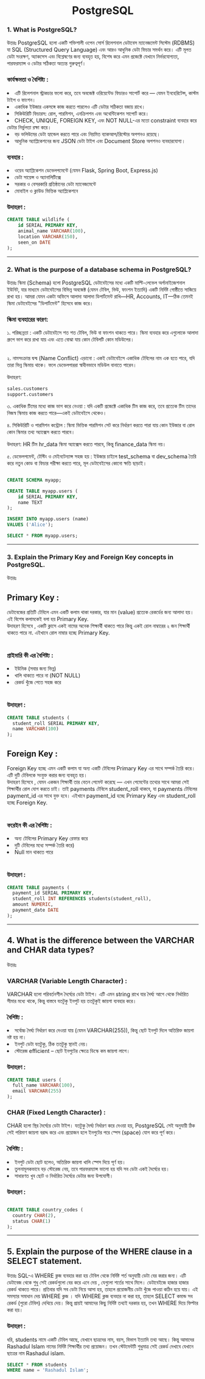 <div align="center"><h1>PostgreSQL</h1></div>

<div>
<h3>1. What is PostgreSQL?</h3>
উত্তরঃ PostgreSQL হলো একটি শক্তিশালী ওপেন সোর্স রিলেশনাল ডেটাবেস ম্যানেজমেন্ট সিস্টেম (RDBMS) যা SQL (Structured Query Language) এবং আরও আধুনিক ডেটা ফিচার সমর্থন করে। এটি মূলত ডেটা সংরক্ষণ, অ্যাকসেস এবং বিশ্লেষণের জন্য ব্যবহৃত হয়, বিশেষ করে এমন প্রজেক্টে যেখানে নির্ভরযোগ্যতা, পারফরম্যান্স ও ডেটার সঠিকতা অত্যন্ত গুরুত্বপূর্ণ।

<h3>কার্যক্ষমতা ও বৈশিষ্ট্য : </h3>
<li>এটি রিলেশনাল স্ট্রাকচার ফলো করে, তবে অবজেক্ট ওরিয়েন্টেড ফিচারও সাপোর্ট করে — যেমন ইনহেরিটেন্স, কাস্টম টাইপ ও ফাংশন।</li>
<li>একাধিক ইউজার একসঙ্গে কাজ করতে পারলেও এটি ডেটার সঠিকতা বজায় রাখে।</li>
<li>সিকিউরিটি ফিচারস: রোল, পারমিশন, এনক্রিপশন এবং অথেন্টিকেশন সাপোর্ট করে।</li>
<li>CHECK, UNIQUE, FOREIGN KEY, এবং NOT NULL-এর মতো constraint ব্যবহার করে ডেটার নির্ভুলতা রক্ষা করে।</li>
<li>বড় ভলিউমের ডেটা হ্যান্ডেল করতে পারে এবং নিয়মিত ব্যাকআপ/রিস্টোর অপশনও রয়েছে।</li>
<li>আধুনিক অ্যাপ্লিকেশনের জন্য JSON ডেটা টাইপ এবং Document Store অপশনও ব্যবহারযোগ্য।</li>

<h3>ব্যবহার : </h3>
<li>ওয়েব অ্যাপ্লিকেশন ডেভেলপমেন্টে (যেমন Flask, Spring Boot, Express.js)</li>
<li>ডেটা সায়েন্স ও অ্যানালিটিক্সে</li>
<li>সরকার ও বেসরকারি প্রতিষ্ঠানের ডেটা ম্যানেজমেন্টে</li>
<li>মোবাইল ও ক্লাউড ভিত্তিক অ্যাপ্লিকেশনে</li>

<h3>উদাহরণ : </h3>
</div>

```sql
CREATE TABLE wildlife (
    id SERIAL PRIMARY KEY,
    animal_name VARCHAR(100),
    location VARCHAR(150),
    seen_on DATE
);
```
<hr>
<div>
  <h3>2. What is the purpose of a database schema in PostgreSQL?</h3>
  উত্তরঃ স্কিমা (Schema) হলো PostgreSQL ডেটাবেইসের মধ্যে একটি মাল্টি-লেভেল অর্গানাইজেশনাল ইউনিট, যার মাধ্যমে ডেটাবেইসের বিভিন্ন অবজেক্ট (যেমন টেবিল, ভিউ, ফাংশন ইত্যাদি) একটি নির্দিষ্ট গোষ্ঠীতে সাজিয়ে রাখা হয়।
আমরা যেমন একটা অফিসে আলাদা আলাদা ডিপার্টমেন্ট রাখি—HR, Accounts, IT—ঠিক তেমনই স্কিমা ডেটাবেইসের "ডিপার্টমেন্ট" হিসেবে কাজ করে।

 <h3> স্কিমা ব্যবহারের কারণ:</h3>
১. পরিচ্ছন্নতা :
একটি ডেটাবেইসে শত শত টেবিল, ভিউ বা ফাংশন থাকতে পারে। স্কিমা ব্যবহার করে এগুলোকে আলাদা গ্রুপে ভাগ করে রাখা যায় এবং এতে বোঝা যায় কোন টেবিলটি কোন মডিউলের।
<br>
<br>


২. নামসংক্রান্ত দ্বন্দ্ব (Name Conflict) এড়ানো :
একই ডেটাবেইসে একাধিক টেবিলের নাম এক হতে পারে, যদি তারা ভিন্ন স্কিমায় থাকে। ফলে ডেভেলপাররা স্বাধীনভাবে মডিউল বানাতে পারেন।

উদাহরণ:

```sql
sales.customers
support.customers
```
৩. একাধিক টিমের মধ্যে কাজ ভাগ করে নেওয়া :
যদি একটি প্রজেক্টে একাধিক টিম কাজ করে, তবে প্রত্যেক টিম তাদের নিজস্ব স্কিমায় কাজ করতে পারে—একই ডেটাবেইসে থেকেও।

৪. সিকিউরিটি ও পারমিশন কন্ট্রোল :
স্কিমা ভিত্তিক পারমিশন সেট করে নির্ধারণ করতে পারা যায় কোন ইউজার বা রোল কোন স্কিমার তথ্য অ্যাক্সেস করতে পারবে।

উদাহরণ: HR টিম hr_data স্কিমা অ্যাক্সেস করতে পারবে, কিন্তু finance_data স্কিমা নয়।

৫. ডেভেলপমেন্ট, টেস্টিং ও মেইনটেন্যান্স সহজ হয় :
ইউজার চাইলে test_schema বা dev_schema তৈরি করে নতুন কোড বা ফিচার পরীক্ষা করতে পারে, মূল ডেটাবেইসের কোনো ক্ষতি ছাড়াই।
</div>

```sql

CREATE SCHEMA myapp;

CREATE TABLE myapp.users (
    id SERIAL PRIMARY KEY,
    name TEXT
);

INSERT INTO myapp.users (name)
VALUES ('Alice');

SELECT * FROM myapp.users;
```
<hr>
<div>
  <h3>3. Explain the Primary Key and Foreign Key concepts in PostgreSQL.</h3>
উত্তরঃ
<h2>Primary Key : </h2>
ডেটাবেজের প্রতিটি টেবিলে এমন একটি কলাম থাকা দরকার, যার মান (value) প্রত্যেক রেকর্ডের জন্য আলাদা হয়। এই বিশেষ কলামকেই বলা হয় Primary Key.
<br>
উদাহরণ হিসেবে , একটি ক্লাসে একই নামের অনেক শিক্ষার্থী থাকতে পারে কিন্তু একই রোল নাম্বারের ২ জন শিক্ষার্থী থাকতে পারে না. এইখানে রোল নাম্বার হচ্ছে Primary Key.
<br>
<br>

<h3>প্রাইমারি কী এর বৈশিষ্ট্য :</h3>

<li>ইউনিক (সবার জন্য ভিন্ন)</li>

<li>খালি থাকতে পারে না (NOT NULL)</li>

<li>রেকর্ড খুঁজে পেতে সহজ করে</li>
<br>
<h3>উদাহরণ :</h3>

```sql
CREATE TABLE students (
  student_roll SERIAL PRIMARY KEY,
  name VARCHAR(100)
);
```

<h2>Foreign Key : </h2>
Foreign Key হচ্ছে এমন একটি কলাম যা অন্য একটি টেবিলের Primary Key এর সাথে সম্পর্ক তৈরি করে। এটি দুটি টেবিলকে সংযুক্ত করার জন্য ব্যবহৃত হয়।
<br>
উদাহরণ হিসেবে , যেমন একজন শিক্ষার্থী তার বেতন পেমেন্ট করেছে — এখন পেমেন্টের তথ্যের সাথে আমরা সেই শিক্ষার্থীর রোল  যোগ করতে চাই। তাই payments টেবিলে student_roll  থাকবে, যা payments টেবিলের payment_id এর সাথে যুক্ত হবে। এইখানে payment_id হচ্ছে Primary Key এবং student_roll হচ্ছে Foreign Key. 
<br>
<br>

<h3>ফরেইন কী এর বৈশিষ্ট্য :</h3>

<li>অন্য টেবিলের Primary Key রেফার করে</li>

<li>দুটি টেবিলের মধ্যে সম্পর্ক তৈরি করে)</li>

<li>Null মান থাকতে পারে</li>
<br>
<h3>উদাহরণ :</h3>

```sql
CREATE TABLE payments (
  payment_id SERIAL PRIMARY KEY,
  student_roll INT REFERENCES students(student_roll),
  amount NUMERIC,
  payment_date DATE
);

```
 
</div>
<hr>
<div>
  <h2>4. What is the difference between the VARCHAR and CHAR data types?</h2>
  উত্তরঃ
  <br>
<h3>VARCHAR (Variable Length Character) :</h3>

VARCHAR হলো পরিবর্তনশীল দৈর্ঘ্যের ডেটা টাইপ। এটি এমন string রাখে যার দৈর্ঘ্য আগে থেকে নির্ধারিত সীমার মধ্যে থাকে, কিন্তু বাস্তবে যতটুকু ইনপুট হয় ততটুকুই জায়গা ব্যবহার করে।

<h3>বৈশিষ্ট্য : </h3>

<li>সর্বোচ্চ দৈর্ঘ্য নির্ধারণ করে দেওয়া যায় (যেমন VARCHAR(255)), কিন্তু ছোট ইনপুট দিলে অতিরিক্ত জায়গা নষ্ট হয় না।</li>

<li>ইনপুট ডেটা যতটুকু, ঠিক ততটুকু স্থানই নেয়।</li>

<li>স্টোরেজ efficient – ছোট ইনপুটের ক্ষেত্রে ডিস্কে কম জায়গা লাগে।</li>


<h3>উদাহরণ : </h3>

```sql
CREATE TABLE users (
  full_name VARCHAR(100),
  email VARCHAR(255)
);
```
<h3>CHAR (Fixed Length Character) :</h3>

CHAR হলো স্থির দৈর্ঘ্যের ডেটা টাইপ। যতটুকু দৈর্ঘ্য নির্ধারণ করে দেওয়া হয়, PostgreSQL সেই অনুযায়ী ঠিক সেই পরিমাণ জায়গা বরাদ্দ করে এবং প্রয়োজন হলে ইনপুটের পরে স্পেস (space) যোগ করে পূর্ণ করে।

<h3>বৈশিষ্ট্য : </h3>

<li>ইনপুট ডেটা ছোট হলেও, অতিরিক্ত জায়গা খালি স্পেস দিয়ে পূর্ণ হয়।</li>

<li>তুলনামূলকভাবে বড় স্টোরেজ নেয়, তবে পারফরম্যান্স ভালো হয় যদি সব ডেটা একই দৈর্ঘ্যের হয়।</li>

<li>সাধারণত খুব ছোট ও নির্ধারিত দৈর্ঘ্যের ডেটার জন্য উপযোগী।</li>


<h3>উদাহরণ : </h3>

```sql

CREATE TABLE country_codes (
  country CHAR(2),
  status CHAR(1)
);
```

</div>
<hr>
<div>
  <h2>5. Explain the purpose of the WHERE clause in a SELECT statement.</h2>
  উত্তরঃ
  SQL-এ WHERE ক্লজ ব্যবহার করা হয় টেবিল থেকে নির্দিষ্ট শর্ত অনুযায়ী ডেটা বের করার জন্য।  এটি  ডেটাবেজ থেকে শুধু সেই রেকর্ডগুলো বের করে এনে দেয় , যেগুলো  শর্তের সাথে  মিলে।
ডেটাবেইজে হাজার হাজার রেকর্ড থাকতে পারে। প্রতিবার যদি সব ডেটা নিয়ে আসা হয়, তাহলে প্রয়োজনীয় ডেটা খুঁজে পাওয়া কঠিন হয়ে যায়।
এই সমস্যার সমাধান দেয় WHERE ক্লজ ।
যদি WHERE ক্লজ ব্যবহার না করা হয়, তাহলে SELECT কমান্ড সব রেকর্ড (পুরো টেবিল) দেখিয়ে দেয়। কিন্তু প্রায়ই আমাদের কিছু নির্দিষ্ট তথ্যই দরকার হয়, তখন WHERE দিয়ে ফিল্টার করা হয়।

<h3>উদাহরণ : </h3>
ধরি, students নামে একটি টেবিল আছে, যেখানে ছাত্রদের নাম, বয়স, বিভাগ ইত্যাদি তথ্য আছে। কিন্তু আমাদের Rashadul Islam নামের নির্দিষ্ট শিক্ষার্থীর তথ্য প্রয়োজন। তখন স্টেটমেন্টটি শুধুমাত্র সেই রেকর্ড দেখাবে যেখানে ছাত্রের নাম Rashadul islam.

```sql
SELECT * FROM students
WHERE name = 'Rashadul Islam';
```
</div>
